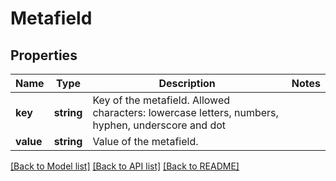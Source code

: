 # Metafield

## Properties
Name | Type | Description | Notes
------------ | ------------- | ------------- | -------------
**key** | **string** | Key of the metafield.  Allowed characters: lowercase letters, numbers, hyphen, underscore and dot | 
**value** | **string** | Value of the metafield. | 

[[Back to Model list]](../README.md#documentation-for-models) [[Back to API list]](../README.md#documentation-for-api-endpoints) [[Back to README]](../README.md)


